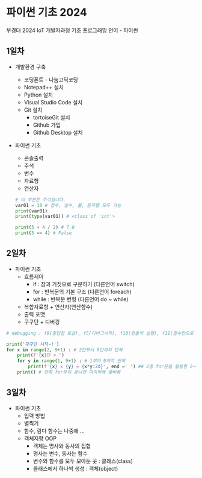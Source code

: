 # 파이썬 기초 2024
부경대 2024 IoT 개발자과정 기초 프로그래밍 언어 - 파이썬

## 1일차
- 개발환경 구축
    - 코딩폰트 - 나눔고딕코딩
    - Notepad++ 설치
    - Python 설치
    - Visual Studio Code 설치
    - Git 설치
        - tortoiseGit 설치
        - Github 가입
        - Github Desktop 설치

- 파이썬 기초
    - 콘솔출력
    - 주석
    - 변수
    - 자료형
    - 연산자

    ```python
    # 이 부분은 주석입니다.
    var01 = 10 # 정수, 실수, 불, 문자열 모두 가능
    print(var01)
    print(type(var01)) # <class of 'int'>

    print(5 + 4 / 2) # 7.0
    print(5 == 4) # False
    ```

## 2일차
- 파이썬 기초
    - 흐름제어
        - if : 참과 거짓으로 구분하기 (다른언어 switch)
        - for : 반복문의 기본 구조 (다른언어 foreach)
        - while : 반복문 변형 (다른언어 do ~ while)
    - 복합자료형 + 연산자(연산함수)
    - 출력 포맷
    - 구구단 + 디버깅

```python
# debugging : f9(중단점 토글), f5(디버그시작), f10(한줄씩 실행), f11(함수안으로 진입) > 이후 조사식 확인

print('구구단 시작~!')
for x in range(2, 9+1) : # 2단부터 9단까지 반복
    print(f'{x}단 > ')
    for y in range(1, 9+1) : # 1부터 9까지 반복
        print(f'{x} x {y} = {x*y:2d}', end =' ') ## 2중 for문을 활용한 2~9단까지. // end = ' ' > 엔터를 공백으로 변경
    print() # 안쪽 for문이 끝나면 마지막에 줄바꿈
```

## 3일차
- 파이썬 기초
    - 입력 방법
    - 별찍기
    - 함수, 람다 함수는 나중에 ... 
    - 객체지향 OOP
        - 객체는 명사와 동사의 집합
        - 명사는 변수, 동사는 함수
        - 변수와 함수를 모두 모아둔 곳 : 클래스(class)
        - 클래스에서 하나씩 생성 : 객체(object)